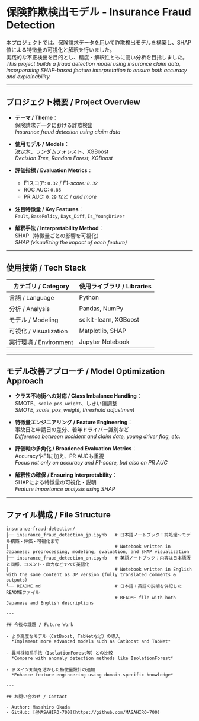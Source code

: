 # 保険詐欺検出モデル - Insurance Fraud Detection

本プロジェクトでは、保険請求データを用いて詐欺検出モデルを構築し、SHAP値による特徴量の可視化と解釈を行いました。  
実践的な不正検出を目的とし、精度・解釈性ともに高い分析を目指しました。  
*This project builds a fraud detection model using insurance claim data, incorporating SHAP-based feature interpretation to ensure both accuracy and explainability.*

---

## プロジェクト概要 / Project Overview

- **テーマ / Theme**：  
  保険請求データにおける詐欺検出  
  *Insurance fraud detection using claim data*

- **使用モデル / Models**：  
  決定木、ランダムフォレスト、XGBoost  
  *Decision Tree, Random Forest, XGBoost*

- **評価指標 / Evaluation Metrics**：  
  - F1スコア: `0.32` / *F1-score: `0.32`*  
  - ROC AUC: `0.86`  
  - PR AUC: `0.29` など / *and more*

- **注目特徴量 / Key Features**：  
  `Fault`, `BasePolicy`, `Days_Diff`, `Is_YoungDriver`

- **解釈手法 / Interpretability Method**：  
  SHAP（特徴量ごとの影響を可視化）  
  *SHAP (visualizing the impact of each feature)*

---

## 使用技術 / Tech Stack

| カテゴリ / Category     | 使用ライブラリ / Libraries            |
|------------------------|--------------------------------------|
| 言語 / Language         | Python                               |
| 分析 / Analysis         | Pandas, NumPy                        |
| モデル / Modeling       | scikit-learn, XGBoost                |
| 可視化 / Visualization  | Matplotlib, SHAP                     |
| 実行環境 / Environment  | Jupyter Notebook                     |

---

## モデル改善アプローチ / Model Optimization Approach

- **クラス不均衡への対応 / Class Imbalance Handling**：  
  SMOTE、`scale_pos_weight`、しきい値調整  
  *SMOTE, scale_pos_weight, threshold adjustment*

- **特徴量エンジニアリング / Feature Engineering**：  
  事故日と申請日の差分、若年ドライバー識別など  
  *Difference between accident and claim date, young driver flag, etc.*

- **評価軸の多角化 / Broadened Evaluation Metrics**：  
  AccuracyやF1に加え、PR AUCも重視  
  *Focus not only on accuracy and F1-score, but also on PR AUC*

- **解釈性の確保 / Ensuring Interpretability**：  
  SHAPによる特徴量の可視化・説明  
  *Feature importance analysis using SHAP*

---

## ファイル構成 / File Structure

```plaintext
insurance-fraud-detection/
├── insurance_fraud_detection_jp.ipynb   # 日本語ノートブック：前処理〜モデル構築・評価・可視化まで
│                                        # Notebook written in Japanese: preprocessing, modeling, evaluation, and SHAP visualization
├── insurance_fraud_detection_en.ipynb   # 英語ノートブック：内容は日本語版と同様、コメント・出力などすべて英語化
│                                        # Notebook written in English with the same content as JP version (fully translated comments & outputs)
└── README.md                            # 日本語＋英語の説明を併記したREADMEファイル
                                         # README file with both Japanese and English descriptions

---

## 今後の課題 / Future Work

- より高度なモデル（CatBoost, TabNetなど）の導入  
  *Implement more advanced models such as CatBoost and TabNet*

- 異常検知系手法（IsolationForest等）との比較  
  *Compare with anomaly detection methods like IsolationForest*

- ドメイン知識を活かした特徴量設計の追加  
  *Enhance feature engineering using domain-specific knowledge*

---

## お問い合わせ / Contact

- Author: Masahiro Okada  
- GitHub: [@MASAHIRO-700](https://github.com/MASAHIRO-700)
